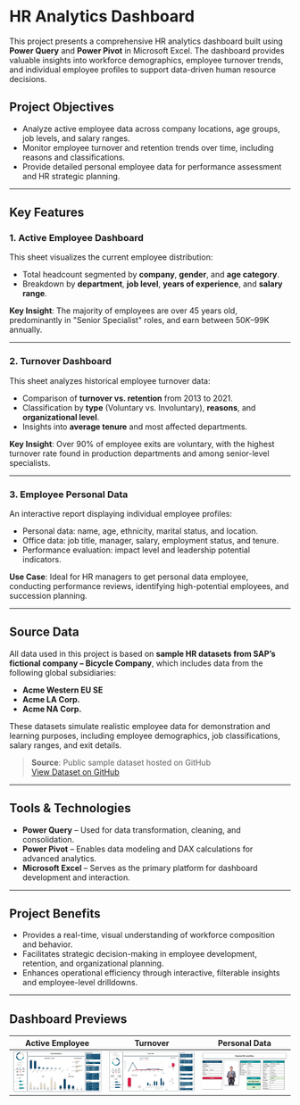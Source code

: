 # HR Analytics Dashboard

This project presents a comprehensive HR analytics dashboard built using **Power Query** and **Power Pivot** in Microsoft Excel. The dashboard provides valuable insights into workforce demographics, employee turnover trends, and individual employee profiles to support data-driven human resource decisions.

## Project Objectives

- Analyze active employee data across company locations, age groups, job levels, and salary ranges.
- Monitor employee turnover and retention trends over time, including reasons and classifications.
- Provide detailed personal employee data for performance assessment and HR strategic planning.

---

## Key Features

### 1. **Active Employee Dashboard**

This sheet visualizes the current employee distribution:
- Total headcount segmented by **company**, **gender**, and **age category**.
- Breakdown by **department**, **job level**, **years of experience**, and **salary range**.
  
**Key Insight**: The majority of employees are over 45 years old, predominantly in "Senior Specialist" roles, and earn between $50K–$99K annually.

---

### 2. **Turnover Dashboard**

This sheet analyzes historical employee turnover data:
- Comparison of **turnover vs. retention** from 2013 to 2021.
- Classification by **type** (Voluntary vs. Involuntary), **reasons**, and **organizational level**.
- Insights into **average tenure** and most affected departments.

**Key Insight**: Over 90% of employee exits are voluntary, with the highest turnover rate found in production departments and among senior-level specialists.

---

### 3. **Employee Personal Data**

An interactive report displaying individual employee profiles:
- Personal data: name, age, ethnicity, marital status, and location.
- Office data: job title, manager, salary, employment status, and tenure.
- Performance evaluation: impact level and leadership potential indicators.

**Use Case**: Ideal for HR managers to get personal data employee, conducting performance reviews, identifying high-potential employees, and succession planning.

---

## Source Data

All data used in this project is based on **sample HR datasets from SAP’s fictional company – Bicycle Company**, which includes data from the following global subsidiaries:
- **Acme Western EU SE**
- **Acme LA Corp.**
- **Acme NA Corp.**

These datasets simulate realistic employee data for demonstration and learning purposes, including employee demographics, job classifications, salary ranges, and exit details.

> **Source**: Public sample dataset hosted on GitHub  
> [View Dataset on GitHub](https://github.com/denindrap23/Excel/blob/main/HR%20Analytics/dataset)

---

## Tools & Technologies

- **Power Query** – Used for data transformation, cleaning, and consolidation.
- **Power Pivot** – Enables data modeling and DAX calculations for advanced analytics.
- **Microsoft Excel** – Serves as the primary platform for dashboard development and interaction.

---

## Project Benefits

- Provides a real-time, visual understanding of workforce composition and behavior.
- Facilitates strategic decision-making in employee development, retention, and organizational planning.
- Enhances operational efficiency through interactive, filterable insights and employee-level drilldowns.

---

## Dashboard Previews

| Active Employee | Turnover | Personal Data |
|-----------------|----------|---------------|
| ![Active](Dashboard%20Preview/active.png) | ![Turnover](Dashboard%20Preview/turnover.png) | ![Personal](Dashboard%20Preview/personal.png) |

